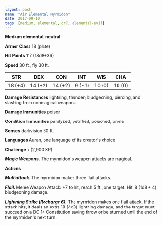 ```yaml
---
layout: post
name: "Air Elemental Myrmidon"
date: 2017-09-10
tags: [medium, elemental, cr7, elemental-evil]
---
```


**Medium elemental, neutral**

**Armor Class** 18 (plate)

**Hit Points** 117 (18d8+36)

**Speed** 30 ft., fly 30 ft.

|   STR   |   DEX   |   CON   |   INT   |   WIS   |   CHA   |
|:-----:|:-----:|:-----:|:-----:|:-----:|:-----:|
| 18 (+4) | 14 (+2) | 14 (+2) | 9 (-1) | 10 (0) | 10 (0) |

**Damage Resistances** lightning, thunder; bludgeoning, piercing, and slashing from nonmagical weapons

**Damage Immunities** poison

**Condition Immunities** paralyzed, petrified, poisoned, prone

**Senses** darkvision 60 ft.

**Languages** Auran, one language of its creator's choice

**Challenge** 7 (2,900 XP)

***Magic Weapons.*** The myrmidon's weapon attacks are magical.

**Actions**

***Multiattack.*** The myrmidon makes three flail attacks.

***Flail.*** Melee Weapon Attack: +7 to hit, reach 5 ft., one target. Hit: 8 (1d8 + 4) bludgeoning damage.

***Lightning Strike (Recharge 6).*** The myrmidon makes one flail attack. If the attack hits, it deals an extra 18 (4d8) lightning damage, and the target must succeed on a DC 14 Constitution saving throw or be stunned until the end of the myrmidon's next turn.

